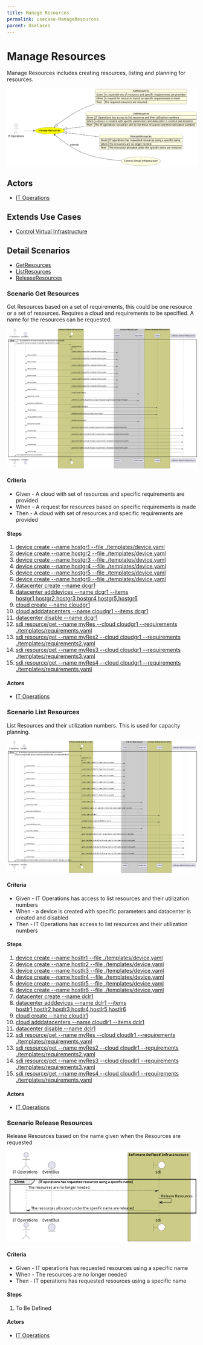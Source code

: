 ```yaml
---
title: Manage Resources
permalink: usecase-ManageResources
parent: UseCases
---
```

# Manage Resources

Manage Resources includes creating resources, listing and planning for resources.

![Activities Diagram](./activities.png)

## Actors

* [IT Operations](actor-itops)





## Extends Use Cases

* [Control Virtual Infrastructure](usecase-ControlVirtualInfrastructure)







## Detail Scenarios

* [GetResources](#scenario-GetResources)
* [ListResources](#scenario-ListResources)
* [ReleaseResources](#scenario-ReleaseResources)



### Scenario Get Resources

Get Resources based on a set of requirements, this could be one resource or a set of resources. Requires a cloud and requirements to be specified. A name for the resources can be requested.

![Scenario GetResources](./GetResources.png)
#### Criteria

* Given - A cloud with set of resources and specific requirements are provided
* When - A request for resources based on specific requirements is made
* Then - A cloud with set of resources and specific requirements are provided

#### Steps
1. [device create --name hostgr1 --file ./templates/device.yaml](#action-device-create)
1. [device create --name hostgr2 --file ./templates/device.yaml](#action-device-create)
1. [device create --name hostgr3 --file ./templates/device.yaml](#action-device-create)
1. [device create --name hostgr4 --file ./templates/device.yaml](#action-device-create)
1. [device create --name hostgr5 --file ./templates/device.yaml](#action-device-create)
1. [device create --name hostgr6 --file ./templates/device.yaml](#action-device-create)
1. [datacenter create --name dcgr1](#action-datacenter-create)
1. [datacenter adddevices --name dcgr1 --items hostgr1,hostgr2,hostgr3,hostgr4,hostgr5,hostgr6](#action-datacenter-adddevices)
1. [cloud create --name cloudgr1](#action-cloud-create)
1. [cloud adddatacenters --name cloudgr1 --items dcgr1](#action-cloud-adddatacenters)
1. [datacenter disable --name dcgr1](#action-datacenter-disable)
1. [sdi resource/get --name myRes --cloud cloudgr1 --requirements ./templates/requirements.yaml](#action-sdi-resource-get)
1. [sdi resource/get --name myRes2 --cloud cloudgr1 --requirements ./templates/requirements2.yaml](#action-sdi-resource-get)
1. [sdi resource/get --name myRes3 --cloud cloudgr1 --requirements ./templates/requirements3.yaml](#action-sdi-resource-get)
1. [sdi resource/get --name myRes4 --cloud cloudgr1 --requirements ./templates/requirements.yaml](#action-sdi-resource-get)

#### Actors

* [IT Operations](actor-itops)



### Scenario List Resources

List Resources and their utilization numbers. This is used for capacity planning.

![Scenario ListResources](./ListResources.png)
#### Criteria

* Given - IT Operations has access to list resources and their utilization numbers
* When - a device is created with specific parameters and datacenter is created and disabled
* Then - IT Operations has access to list resources and their utilization numbers

#### Steps
1. [device create --name hostlr1 --file ./templates/device.yaml](#action-device-create)
1. [device create --name hostlr2 --file ./templates/device.yaml](#action-device-create)
1. [device create --name hostlr3 --file ./templates/device.yaml](#action-device-create)
1. [device create --name hostlr4 --file ./templates/device.yaml](#action-device-create)
1. [device create --name hostlr5 --file ./templates/device.yaml](#action-device-create)
1. [device create --name hostlr6 --file ./templates/device.yaml](#action-device-create)
1. [datacenter create --name dclr1](#action-datacenter-create)
1. [datacenter adddevices --name dclr1 --items hostlr1,hostlr2,hostlr3,hostlr4,hostlr5,hostlr6](#action-datacenter-adddevices)
1. [cloud create --name cloudlr1](#action-cloud-create)
1. [cloud adddatacenters --name cloudlr1 --items dclr1](#action-cloud-adddatacenters)
1. [datacenter disable --name dclr1](#action-datacenter-disable)
1. [sdi resource/get --name myRes --cloud cloudlr1 --requirements ./templates/requirements.yaml](#action-sdi-resource-get)
1. [sdi resource/get --name myRes2 --cloud cloudlr1 --requirements ./templates/requirements2.yaml](#action-sdi-resource-get)
1. [sdi resource/get --name myRes3 --cloud cloudlr1 --requirements ./templates/requirements3.yaml](#action-sdi-resource-get)
1. [sdi resource/get --name myRes4 --cloud cloudlr1 --requirements ./templates/requirements.yaml](#action-sdi-resource-get)

#### Actors

* [IT Operations](actor-itops)



### Scenario Release Resources

Release Resources based on the name given when the Resources are requested

![Scenario ReleaseResources](./ReleaseResources.png)
#### Criteria

* Given - IT operations has requested resources using a specific name
* When - The resources are no longer needed
* Then - IT operations has requested resources using a specific name

#### Steps
1. To Be Defined

#### Actors

* [IT Operations](actor-itops)




